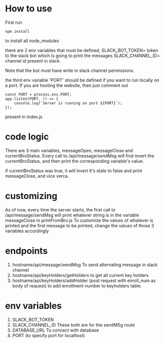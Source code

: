 # How to use
First run 
```
npm install
```
 to install all node_modules

there are 2 env variables that must be defined,
SLACK_BOT_TOKEN= token to the slack bot which is going to print the messages
SLACK_CHANNEL_ID= channel id present in slack.

Note that the bot must have write in slack channel permissions.

the third env variable 'PORT' should be defined if you want to run locally on a port.
If you are hosting the website, then just comment out 
``` 
const PORT = process.env.PORT;
app.listen(PORT, () => {
    console.log(`Server is running on port ${PORT}`);
});
```
present in index.js

# code logic
There are 3 main variables, messageOpen, messageClose and currentBroStatus.
Every call to /api/message/sendMsg will first invert the currentBroStatus, and then print the corresponding variable's value.

if currentBroStatus was true, it will invert it's state to false and print messageClose, and vice verca.  


# customizing
As of now, every time the server starts, the first call to /api/message/sendMsg will print whatever string is in the variable messageClose in printFromBro.js
To customize the values of whatever is printed and the first message to be printed, change the values of those 3 variables accordingly

# endpoints

1. hostname/api/message/sendMsg To send alternating message in slack channel
2. hostname/api/keyHolders/getHolders to get all current key holders
3. hostname/api/keyHolders/addHolder (post request with enroll_num as body of request) to add enrollment number to keyholders table.

# env variables

1. SLACK_BOT_TOKEN
2. SLACK_CHANNEL_ID
These both are for the sendMSg route
3. DATABASE_URL
To connect with database
4. PORT (to specify port for localhost)
